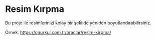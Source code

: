 # Resim Kırpma
Bu proje ile resimlerinizi kolay bir şekilde yeniden boyutlandırabilirsiniz.

Örnek: https://onurkul.com.tr/araclar/resim-kirpma/
